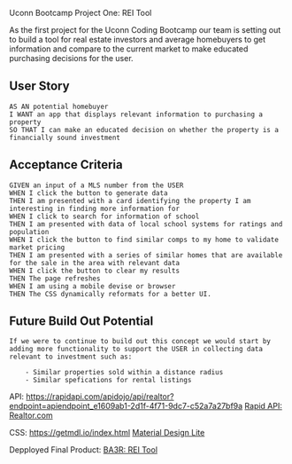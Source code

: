 
Uconn Bootcamp Project One: REI Tool


As the first project for the Uconn Coding Bootcamp our team is setting out to build a tool for real estate investors and average homebuyers to get information and compare to the current market to make educated purchasing decisions for the user.

## User Story

```
AS AN potential homebuyer
I WANT an app that displays relevant information to purchasing a property
SO THAT I can make an educated decision on whether the property is a financially sound investment
```

## Acceptance Criteria

```
GIVEN an input of a MLS number from the USER
WHEN I click the button to generate data
THEN I am presented with a card identifying the property I am interesting in finding more information for
WHEN I click to search for information of school
THEN I am presented with data of local school systems for ratings and population
WHEN I click the button to find similar comps to my home to validate market pricing
THEN I am presented with a series of similar homes that are available for the sale in the area with relevant data
WHEN I click the button to clear my results
THEN The page refreshes
WHEN I am using a mobile devise or browser
THEN The CSS dynamically reformats for a better UI.

```

## Future Build Out Potential

```
If we were to continue to build out this concept we would start by adding more functionality to support the USER in collecting data relevant to investment such as:

	- Similar properties sold within a distance radius
	- Similar spefications for rental listings

```

API: https://rapidapi.com/apidojo/api/realtor?endpoint=apiendpoint_e1609ab1-2d1f-4f71-9dc7-c52a7a27bf9a
<a href="https://rapidapi.com/apidojo/api/realtor?endpoint=apiendpoint_e1609ab1-2d1f-4f71-9dc7-c52a7a27bf9a">Rapid API: Realtor.com</a>

CSS: https://getmdl.io/index.html
<a href="https://rapidapi.com/apidojo/api/realtor?endpoint=apiendpoint_e1609ab1-2d1f-4f71-9dc7-c52a7a27bf9a">Material Design Lite</a>

Depployed Final Product:
<a href="https://rivenception.github.io/BA3R_REI_Tool/">BA3R: REI Tool</a>
